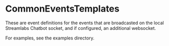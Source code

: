 # CommonEventsTemplates

These are event definitions for the events that are broadcasted on the local Streamlabs Chatbot socket, and if configured, an additional websocket.

For examples, see the examples directory.
